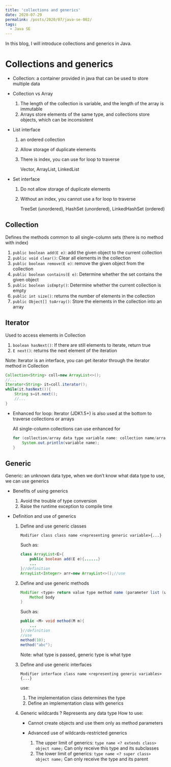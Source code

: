 ```yaml
---
title: 'collections and generics'
date: 2020-07-29
permalink: /posts/2020/07/java-se-002/
tags:
  - Java SE
---
```


In this blog, I will introduce collections and generics in Java.



# Collections and generics

-   Collection: a container provided in java that can be used to store multiple data

-   Collection vs Array
    1. The length of the collection is variable, and the length of the array is immutable
    2. Arrays store elements of the same type, and collections store objects, which can be inconsistent

-   List interface

    1. an ordered collection

    2. Allow storage of duplicate elements

    3. There is index, you can use for loop to traverse

        Vector, ArrayList, LinkedList

-   Set interface

    1. Do not allow storage of duplicate elements

    2. Without an index, you cannot use a for loop to traverse

        TreeSet (unordered), HashSet (unordered), LinkedHashSet (ordered)

## Collection

Defines the methods common to all single-column sets (there is no method with index)

1. `public boolean add(E e)`: add the given object to the current collection
2. `public void clear()`: Clear all elements in the collection
3. `public boolean remove(E e)`: remove the given object from the collection
4. `public boolean contains(E e)`: Determine whether the set contains the given object
5. `public boolean isEmpty()`: Determine whether the current collection is empty
6. `public int size()`: returns the number of elements in the collection
7. `public Object[] toArray()`: Store the elements in the collection into an array

## Iterator

Used to access elements in Collection

1. `boolean hasNext()`: If there are still elements to iterate, return true
2. `E next()`: returns the next element of the iteration

Note: Iterator is an interface, you can get iterator through the iterator method in Collection

```java
Collection<String> coll=new ArrayList<>();
//...
Iterator<String> it=coll.iterator();
while(it.hasNext()){
    String s=it.next();
    //...
}
```

-   Enhanced for loop: Iterator (JDK1.5+) is also used at the bottom to traverse collections or arrays

    All single-column collections can use enhanced for

    ```java
    for (collection/array data type variable name: collection name/array name) {
        System.out.println(variable name);
    }
    ```

## Generic

Generic: an unknown data type, when we don’t know what data type to use, we can use generics

-   Benefits of using generics
    1. Avoid the trouble of type conversion
    2. Raise the runtime exception to compile time

-   Definition and use of generics

    1. Define and use generic classes

        `Modifier class class name <representing generic variable>{...}`

        Such as:

        ```java
        class ArrayList<E>{
            public boolean add(E e){......}
            ...
        }//definition
        ArrayList<Integer> arr=new ArrayList<>();//use
        ```

    2. Define and use generic methods

        ```java
        Modifier <type> return value type method name (parameter list (using generics)) {
            Method body
        }
        ```

        Such as:

        ```java
        public <M> void method(M m){
            ...
        }//definition
        //use
        method(10);
        method("abc");
        ```

        Note: what type is passed, generic type is what type

    3. Define and use generic interfaces

        `Modifier interface class name <representing generic variables> {...}`

        use:

        1. The implementation class determines the type
        2. Define an implementation class with generics
        
    4. Generic wildcards
            ? Represents any data type
               How to use:

        -   Cannot create objects and use them only as method parameters
        -   Advanced use of wildcards-restricted generics

            1.  The upper limit of generics: `type name <? extends class> object name;` Can only receive this type and its subclasses
    		2.  The lower limit of generics: `type name <? super class> object name;` Can only receive the type and its parent